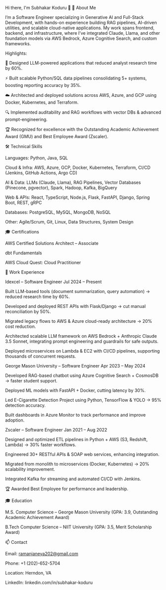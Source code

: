 Hi there, I'm Subhakar Koduru 👋
🚀 About Me

I’m a Software Engineer specializing in Generative AI and Full-Stack Development, with hands-on experience building RAG pipelines, AI-driven utilities, and scalable cloud-native applications. My work spans frontend, backend, and infrastructure, where I’ve integrated Claude, Llama, and other foundation models via AWS Bedrock, Azure Cognitive Search, and custom frameworks.

Highlights:

🤖 Designed LLM-powered applications that reduced analyst research time by 60%.

⚡ Built scalable Python/SQL data pipelines consolidating 5+ systems, boosting reporting accuracy by 35%.

☁️ Architected and deployed solutions across AWS, Azure, and GCP using Docker, Kubernetes, and Terraform.

🔍 Implemented auditability and RAG workflows with vector DBs & advanced prompt-engineering.

🏆 Recognized for excellence with the Outstanding Academic Achievement Award (GMU) and Best Employee Award (Zscaler).

🛠️ Technical Skills

Languages: Python, Java, SQL

Cloud & Infra: AWS, Azure, GCP, Docker, Kubernetes, Terraform, CI/CD (Jenkins, GitHub Actions, Argo CD)

AI & Data: LLMs (Claude, Llama), RAG Pipelines, Vector Databases (Pinecone, pgvector), Spark, Hadoop, Kafka, BigQuery

Web & APIs: React, TypeScript, Node.js, Flask, FastAPI, Django, Spring Boot, REST, gRPC

Databases: PostgreSQL, MySQL, MongoDB, NoSQL

Other: Agile/Scrum, Git, Linux, Data Structures, System Design

🎓 Certifications

AWS Certified Solutions Architect – Associate

dbt Fundamentals

AWS Cloud Quest: Cloud Practitioner

💼 Work Experience

Idexcel – Software Engineer
Jul 2024 – Present

Built LLM-based tools (document summarization, query automation) → reduced research time by 60%.

Developed and deployed REST APIs with Flask/Django → cut manual reconciliation by 50%.

Migrated legacy flows to AWS & Azure cloud-ready architecture → 20% cost reduction.

Architected scalable LLM framework on AWS Bedrock + Anthropic Claude 3.5 Sonnet, integrating prompt engineering and guardrails for safe outputs.

Deployed microservices on Lambda & EC2 with CI/CD pipelines, supporting thousands of concurrent requests.

George Mason University – Software Engineer
Apr 2023 – May 2024

Developed RAG-based chatbot using Azure Cognitive Search + CosmosDB → faster student support.

Deployed ML models with FastAPI + Docker, cutting latency by 30%.

Led E-Cigarette Detection Project using Python, TensorFlow & YOLO → 95% detection accuracy.

Built dashboards in Azure Monitor to track performance and improve adoption.

Zscaler – Software Engineer
Jan 2021 – Aug 2022

Designed and optimized ETL pipelines in Python + AWS (S3, Redshift, Lambda) → 30% faster workflows.

Engineered 30+ RESTful APIs & SOAP web services, enhancing integration.

Migrated from monolith to microservices (Docker, Kubernetes) → 20% scalability improvement.

Integrated Kafka for streaming and automated CI/CD with Jenkins.

🏆 Awarded Best Employee for performance and leadership.

🎓 Education

M.S. Computer Science – George Mason University (GPA: 3.9, Outstanding Academic Achievement Award)

B.Tech Computer Science – NIIT University (GPA: 3.5, Merit Scholarship Award)

📫 Contact

Email: ramanjaneya202@gmail.com

Phone: +1 (202)-652-5704

Location: Herndon, VA

LinkedIn: linkedin.com/in/subhakar-koduru
